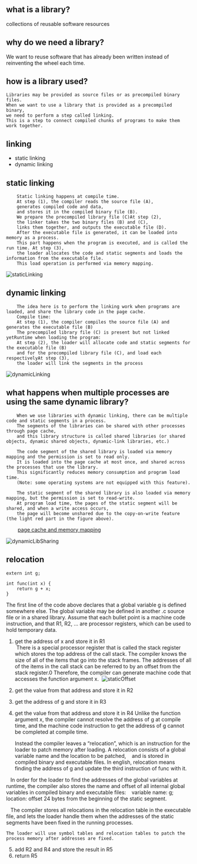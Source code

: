 what is a library?
------------------
collections of reusable software resources

why do we need a library?
------------------------
We want to reuse software that has already been written instead of reinventing the wheel each time. 

how is a library used?
--------------------------
    Libraries may be provided as source files or as precompiled binary files.
    When we want to use a library that is provided as a precompiled binary, 
    we need to perform a step called linking. 
    This is a step to connect compiled chunks of programs to make them work together.

linking
-------
- static linking
- dynamic linking


static linking
--------------
        Static linking happens at compile time.
        At step (1), the compiler reads the source file (A), 
        generates compiled code and data,
        and stores it in the compiled binary file (B).
        We prepare the precompiled library file (C)At step (2),
        the linker takes the two binary files (B) and (C), 
        links them together, and outputs the executable file (D).
        After the executable file is generated, it can be loaded into memory as a process. 
        This part happens when the program is executed, and is called the run time. At step (3), 
        the loader allocates the code and static segments and loads the information from the executable file. 
        This load operation is performed via memory mapping.

![staticLinking](https://github.com/Youcheng/ServerTuning/blob/master/Memory/pictures/staticLinking.png)


dynamic linking
---------------
        The idea here is to perform the linking work when programs are loaded, and share the library code in the page cache.
        Compile time:
        At step (1), the compiler compiles the source file (A) and generates the executable file (B)
        The precompiled library file (C) is present but not linked yetRuntime when loading the program:
        At step (2), the loader will allocate code and static segments for the executable file (B)
        and for the precompiled library file (C), and load each respectivelyAt step (3), 
        the loader will link the segments in the process

![dynamicLinking](https://github.com/Youcheng/ServerTuning/blob/master/Memory/pictures/dynamicLinking.png)

what happens when multiple processes are using the same dynamic library?
--------------------------------------------------------------------------
        When we use libraries with dynamic linking, there can be multiple code and static segments in a process. 
        The segments of the libraries can be shared with other processes through page cache, 
        and this library structure is called shared libraries (or shared objects, dynamic shared objects, dynamic-link libraries, etc.)

        The code segment of the shared library is loaded via memory mapping and the permission is set to read only. 
        It is loaded into the page cache at most once, and shared across the processes that use the library. 
        This significantly reduces memory consumption and program load time. 
        (Note: some operating systems are not equipped with this feature).

        The static segment of the shared library is also loaded via memory mapping, but the permission is set to read-write.
        At program load time, the pages of the static segment will be shared, and when a write access occurs, 
        the page will become unshared due to the copy-on-write feature (the light red part in the figure above).
        
[page cache and memory mapping](https://github.com/Youcheng/ServerTuning/blob/master/OSTechniquesForPeformance/README.md)

![dynamicLibSharing](https://github.com/Youcheng/ServerTuning/blob/master/Memory/pictures/dynamicLibSharing.png)


relocation
----------
```
extern int g;

int func(int x) {
    return g + x;
}

```
The first line of the code above declares that a global variable g is defined somewhere else. 
The global variable may be defined in another .c source file or in a shared library.
Assume that each bullet point is a machine code instruction, and that R1, R2, ... are processor registers, 
which can be used to hold temporary data.

1. get the address of x and store it in R1   
  There is a special processor register that is called the stack register which stores the top address of the call stack. 
  The compiler knows the size of all of the items that go into the stack frames. 
  The addresses of all of the items in the call stack can be referred to by an offset from the stack register.0
  Therefore, the compiler can generate machine code that accesses the function argument x.
  ![staticOffset](https://github.com/Youcheng/ServerTuning/blob/master/Memory/pictures/stackOffset.png)

2. get the value from that address and store it in R2
3. get the address of g and store it in R3
4. get the value from that address and store it in R4
    Unlike the function argument x, the compiler cannot resolve the address of g at compile time, 
    and the machine code instruction to get the address of g cannot be completed at compile time.
    
    Instead the compiler leaves a “relocation”, which is an instruction for the loader to patch memory after loading. 
    A relocation consists of a global variable name and the location to be patched, 
    and is stored in compiled binary and executable files. In english, relocation means 
    finding the address of g and update the third instruction of func with it.
    
    In order for the loader to find the addresses of the global variables at runtime, 
    the compiler also stores the name and offset of all internal global variables in compiled binary and executable files:
    variable name: g; location: offset 24 bytes from the beginning of the static segment.
    
    The compiler stores all relocations in the relocation table in the executable file, 
    and lets the loader handle them when the addresses of the static segments have been fixed in the running processes.

    The loader will use symbol tables and relocation tables to patch the process memory after addresses are fixed.
    
5. add R2 and R4 and store the result in R5
6. return R5

